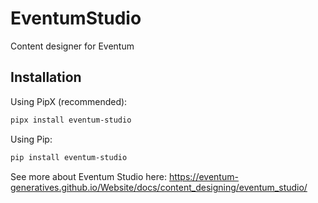 # EventumStudio
Content designer for Eventum 

## Installation

Using PipX (recommended):
```bash
pipx install eventum-studio
```

Using Pip:
```bash
pip install eventum-studio
```

See more about Eventum Studio here: https://eventum-generatives.github.io/Website/docs/content_designing/eventum_studio/
